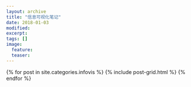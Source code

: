 ```yaml
---
layout: archive
title: "信息可视化笔记"
date: 2018-01-03
modified:
excerpt:
tags: []
image: 
  feature: 
  teaser:
---
```



<div class="tiles">
{% for post in site.categories.infovis %}
  {% include post-grid.html %}
{% endfor %}
</div><!-- /.tiles 把所有categories 有 infovis 的列出來-->
